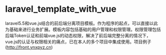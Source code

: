 # laravel_template_with_vue
laravel5.5和vue.js结合的前后端分离项目模板。作为程序的起点，可以直接以此为基础来进行业务扩展。模板内容包括基础的用户管理和权限管理。权限管理包括后端Token认证和前端vue.js的动态权限，解决了前后端完整分离的情况下，vue.js的认证与权限相关的痛点，已在本人的多个项目中集成使用。项目例子(http://front.ynxpyz.cn)
